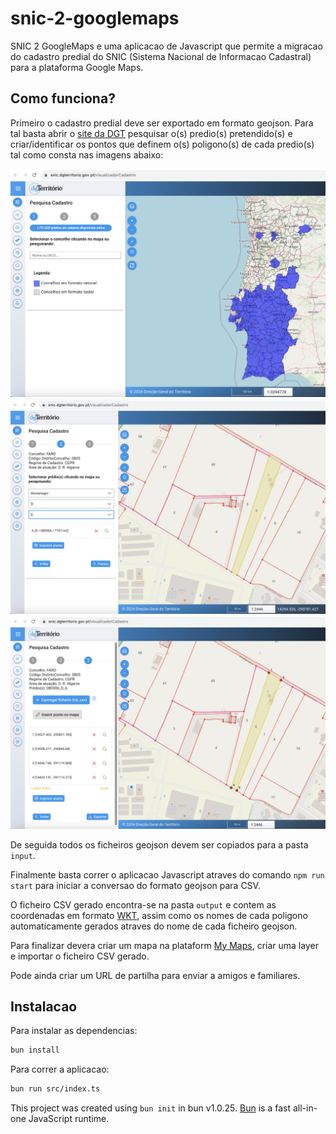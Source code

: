 # snic-2-googlemaps

SNIC 2 GoogleMaps e uma aplicacao de Javascript que permite a migracao do cadastro predial do SNIC (Sistema Nacional de Informacao Cadastral) para a plataforma Google Maps.

## Como funciona?

Primeiro o cadastro predial deve ser exportado em formato geojson. Para tal basta abrir o [site da DGT](https://snic.dgterritorio.gov.pt/visualizadorCadastro) pesquisar o(s) predio(s) pretendido(s) e criar/identificar os pontos que definem o(s) poligono(s) de cada predio(s) tal como consta nas imagens abaixo:

![SNIC-1](images/snic-1.png)
![SNIC-2](images/snic-2.png)
![SNIC-3](images/snic-3.png)

De seguida todos os ficheiros geojson devem ser copiados para a pasta `input`.

Finalmente basta correr o aplicacao Javascript atraves do comando `npm run start` para iniciar a conversao do formato geojson para CSV.

O ficheiro CSV gerado encontra-se na pasta `output` e contem as coordenadas em formato [WKT](https://en.wikipedia.org/wiki/Well-known_text_representation_of_geometry), assim como os nomes de cada poligono automaticamente gerados atraves do nome de cada ficheiro geojson.

Para finalizar devera criar um mapa na plataform [My Maps](https://www.google.com/maps/d/), criar uma layer e importar o ficheiro CSV gerado.

Pode ainda criar um URL de partilha para enviar a amigos e familiares.

## Instalacao

Para instalar as dependencias:

```bash
bun install
```

Para correr a aplicacao:

```bash
bun run src/index.ts
```

This project was created using `bun init` in bun v1.0.25. [Bun](https://bun.sh) is a fast all-in-one JavaScript runtime.
